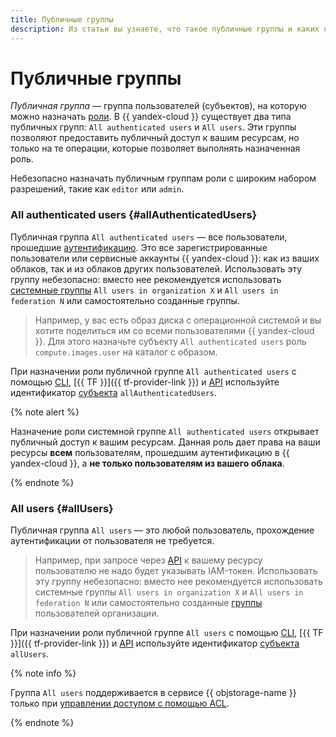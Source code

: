 ```yaml
---
title: Публичные группы
description: Из статьи вы узнаете, что такое публичные группы и каких они бывают типов.
---
```


# Публичные группы


_Публичная группа_ — группа пользователей (субъектов), на которую можно назначать [роли](./roles.md). В {{ yandex-cloud }} существует два типа публичных групп: `All authenticated users` и `All users`. Эти группы позволяют предоставить публичный доступ к вашим ресурсам, но только на те операции, которые позволяет выполнять назначенная роль.

Небезопасно назначать публичным группам роли с широким набором разрешений, такие как `editor` или `admin`.

### All authenticated users {#allAuthenticatedUsers}

Публичная группа `All authenticated users` — все пользователи, прошедшие [аутентификацию](../authorization/index.md). Это все зарегистрированные пользователи или сервисные аккаунты {{ yandex-cloud }}: как из ваших облаков, так и из облаков других пользователей. Использовать эту группу небезопасно: вместо нее рекомендуется использовать [системные группы](./system-group.md) `All users in organization X` и `All users in federation N` или самостоятельно созданные группы.

> Например, у вас есть образ диска с операционной системой и вы хотите поделиться им со всеми пользователями {{ yandex-cloud }}. Для этого назначьте субъекту `All authenticated users` роль `compute.images.user` на каталог с образом.

При назначении роли публичной группе `All authenticated users` с помощью [CLI](../../../cli/quickstart.md), [{{ TF }}]({{ tf-provider-link }}) и [API](../../../api-design-guide/concepts/general.md) используйте идентификатор [субъекта](./index.md#subject) `allAuthenticatedUsers`.

{% note alert %}

Назначение роли системной группе `All authenticated users` открывает публичный доступ к вашим ресурсам. Данная роль дает права на ваши ресурсы **всем** пользователям, прошедшим аутентификацию в {{ yandex-cloud }}, а **не только пользователям из вашего облака**.

{% endnote %}

### All users {#allUsers}

Публичная группа `All users` — это любой пользователь, прохождение аутентификации от пользователя не требуется. 

> Например, при запросе через [API](../../../glossary/rest-api.md) к вашему ресурсу пользователю не надо будет указывать IAM-токен. Использовать эту группу небезопасно: вместо нее рекомендуется использовать системные группы `All users in organization X` и `All users in federation N` или самостоятельно созданные [группы](../../../organization/concepts/groups.md) пользователей организации.

При назначении роли публичной группе `All users` с помощью [CLI](../../../cli/quickstart.md), [{{ TF }}]({{ tf-provider-link }}) и [API](../../../api-design-guide/concepts/general.md) используйте идентификатор [субъекта](./index.md#subject) `allUsers`.

{% note info %}

Группа `All users` поддерживается в сервисе {{ objstorage-name }} только при [управлении доступом с помощью ACL](../../../storage/concepts/acl.md).

{% endnote %}
